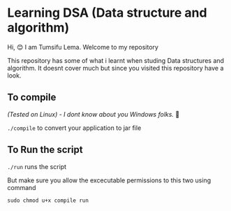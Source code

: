 # Learning DSA (Data structure and algorithm)

Hi, 😊 I am Tumsifu Lema. Welcome to my repository

This repository has some of what i learnt when studing Data structures and algorithm.
It doesnt cover much but since you visited this repository have a look.

## To compile
*(Tested on Linux) - I dont know about you Windows folks.* 🤣

`./compile` to convert your application to jar file

## To Run the script
`./run` runs the script

But make sure you allow the excecutable permissions to this two using command

`sudo chmod u+x compile run`

